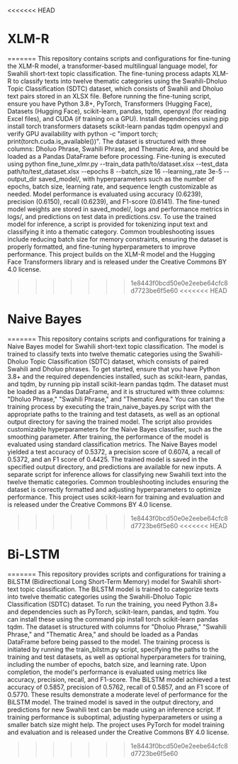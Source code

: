 <<<<<<< HEAD
# XLM-R
=======
This repository contains scripts and configurations for fine-tuning the XLM-R model, a transformer-based multilingual language model, for Swahili short-text topic classification. The fine-tuning process adapts XLM-R to classify texts into twelve thematic categories using the Swahili-Dholuo Topic Classification (SDTC) dataset, which consists of Swahili and Dholuo text pairs stored in an XLSX file. Before running the fine-tuning script, ensure you have Python 3.8+, PyTorch, Transformers (Hugging Face), Datasets (Hugging Face), scikit-learn, pandas, tqdm, openpyxl (for reading Excel files), and CUDA (if training on a GPU). Install dependencies using pip install torch transformers datasets scikit-learn pandas tqdm openpyxl and verify GPU availability with python -c "import torch; print(torch.cuda.is_available())". The dataset is structured with three columns: Dholuo Phrase, Swahili Phrase, and Thematic Area, and should be loaded as a Pandas DataFrame before processing. Fine-tuning is executed using python fine_tune_xlmr.py --train_data path/to/dataset.xlsx --test_data path/to/test_dataset.xlsx --epochs 8 --batch_size 16 --learning_rate 3e-5 --output_dir saved_model/, with hyperparameters such as the number of epochs, batch size, learning rate, and sequence length customizable as needed. Model performance is evaluated using accuracy (0.6239), precision (0.6150), recall (0.6239), and F1-score (0.6141). The fine-tuned model weights are stored in saved_model/, logs and performance metrics in logs/, and predictions on test data in predictions.csv. To use the trained model for inference, a script is provided for tokenizing input text and classifying it into a thematic category. Common troubleshooting issues include reducing batch size for memory constraints, ensuring the dataset is properly formatted, and fine-tuning hyperparameters to improve performance. This project builds on the XLM-R model and the Hugging Face Transformers library and is released under the Creative Commons BY 4.0 license.
>>>>>>> 1e8443f0bcd50e0e2eebe64cfc8d7723be6f5e60
<<<<<<< HEAD
# Naive Bayes
=======
This repository contains scripts and configurations for training a Naive Bayes model for Swahili short-text topic classification. The model is trained to classify texts into twelve thematic categories using the Swahili-Dholuo Topic Classification (SDTC) dataset, which consists of paired Swahili and Dholuo phrases. To get started, ensure that you have Python 3.8+ and the required dependencies installed, such as scikit-learn, pandas, and tqdm, by running pip install scikit-learn pandas tqdm. The dataset must be loaded as a Pandas DataFrame, and it is structured with three columns: "Dholuo Phrase," "Swahili Phrase," and "Thematic Area." You can start the training process by executing the train_naive_bayes.py script with the appropriate paths to the training and test datasets, as well as an optional output directory for saving the trained model. The script also provides customizable hyperparameters for the Naive Bayes classifier, such as the smoothing parameter.
After training, the performance of the model is evaluated using standard classification metrics. The Naive Bayes model yielded a test accuracy of 0.5372, a precision score of 0.6074, a recall of 0.5372, and an F1 score of 0.4425. The trained model is saved in the specified output directory, and predictions are available for new inputs. A separate script for inference allows for classifying new Swahili text into the twelve thematic categories. Common troubleshooting includes ensuring the dataset is correctly formatted and adjusting hyperparameters to optimize performance. This project uses scikit-learn for training and evaluation and is released under the Creative Commons BY 4.0 license.
>>>>>>> 1e8443f0bcd50e0e2eebe64cfc8d7723be6f5e60
<<<<<<< HEAD
# Bi-LSTM
=======
This repository provides scripts and configurations for training a BiLSTM (Bidirectional Long Short-Term Memory) model for Swahili short-text topic classification. The BiLSTM model is trained to categorize texts into twelve thematic categories using the Swahili-Dholuo Topic Classification (SDTC) dataset. To run the training, you need Python 3.8+ and dependencies such as PyTorch, scikit-learn, pandas, and tqdm. You can install these using the command pip install torch scikit-learn pandas tqdm. The dataset is structured with columns for "Dholuo Phrase," "Swahili Phrase," and "Thematic Area," and should be loaded as a Pandas DataFrame before being passed to the model. The training process is initiated by running the train_bilstm.py script, specifying the paths to the training and test datasets, as well as optional hyperparameters for training, including the number of epochs, batch size, and learning rate.
Upon completion, the model's performance is evaluated using metrics like accuracy, precision, recall, and F1-score. The BiLSTM model achieved a test accuracy of 0.5857, precision of 0.5762, recall of 0.5857, and an F1 score of 0.5770. These results demonstrate a moderate level of performance for the BiLSTM model. The trained model is saved in the output directory, and predictions for new Swahili text can be made using an inference script. If training performance is suboptimal, adjusting hyperparameters or using a smaller batch size might help. The project uses PyTorch for model training and evaluation and is released under the Creative Commons BY 4.0 license.
>>>>>>> 1e8443f0bcd50e0e2eebe64cfc8d7723be6f5e60
